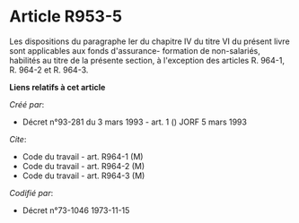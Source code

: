 # Article R953-5

Les dispositions du paragraphe Ier du chapitre IV du titre VI du présent livre sont applicables aux fonds d'assurance-
formation de non-salariés, habilités au titre de la présente section, à l'exception des articles R. 964-1, R. 964-2 et R.
964-3.

**Liens relatifs à cet article**

_Créé par_:

  - Décret n°93-281 du 3 mars 1993 - art. 1 () JORF 5 mars 1993

_Cite_:

  - Code du travail - art. R964-1 (M)
  - Code du travail - art. R964-2 (M)
  - Code du travail - art. R964-3 (M)

_Codifié par_:

  - Décret n°73-1046 1973-11-15
